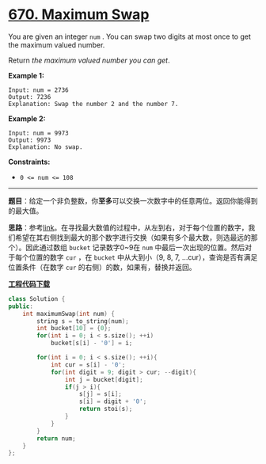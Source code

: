 # [670. Maximum Swap](https://leetcode.com/problems/maximum-swap/)

You are given an integer `num` . You can swap two digits at most once to get the maximum valued number.

Return *the maximum valued number you can get*.

**Example 1:**

```
Input: num = 2736
Output: 7236
Explanation: Swap the number 2 and the number 7.
```

**Example 2:**

```
Input: num = 9973
Output: 9973
Explanation: No swap.
```

**Constraints:**

* `0 <= num <= 108`

-----

**题目**：给定一个非负整数，你**至多**可以交换一次数字中的任意两位。返回你能得到的最大值。

**思路**：参考[link](https://leetcode.com/problems/maximum-swap/discuss/107068/Java-simple-solution-O(n)-time)。在寻找最大数值的过程中，从左到右，对于每个位置的数字，我们希望在其右侧找到最大的那个数字进行交换（如果有多个最大数，则选最远的那个）。因此通过数组 `bucket` 记录数字0~9在 `num` 中最后一次出现的位置。然后对于每个位置的数字 `cur` ，在 `bucket` 中从大到小（9, 8, 7, ...cur），查询是否有满足位置条件（在数字 `cur` 的右侧）的数，如果有，替换并返回。

[**工程代码下载**](https://github.com/shenkh/leetcode)

```cpp
class Solution {
public:
    int maximumSwap(int num) {
        string s = to_string(num);
        int bucket[10] = {0};
        for(int i = 0; i < s.size(); ++i)
            bucket[s[i] - '0'] = i;

        for(int i = 0; i < s.size(); ++i){
            int cur = s[i] - '0';
            for(int digit = 9; digit > cur; --digit){
                int j = bucket[digit];
                if(j > i){
                    s[j] = s[i];
                    s[i] = digit + '0';
                    return stoi(s);
                }
            }
        }
        return num;
    }
};
```
